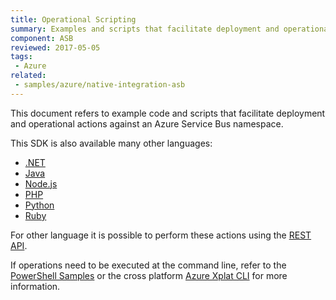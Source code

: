 ```yaml
---
title: Operational Scripting
summary: Examples and scripts that facilitate deployment and operational actions against Azure Service Bus
component: ASB
reviewed: 2017-05-05
tags:
 - Azure
related: 
 - samples/azure/native-integration-asb
---
```


This document refers to example code and scripts that facilitate deployment and operational actions against an Azure Service Bus namespace.

This SDK is also available many other languages:

 * [.NET](https://docs.microsoft.com/en-us/azure/service-bus-messaging/service-bus-dotnet-get-started-with-queues)
 * [Java](https://docs.microsoft.com/en-us/azure/service-bus-messaging/service-bus-java-how-to-use-queues)
 * [Node.js](https://docs.microsoft.com/en-us/azure/service-bus-messaging/service-bus-nodejs-how-to-use-queues)
 * [PHP](https://docs.microsoft.com/en-us/azure/service-bus-messaging/service-bus-php-how-to-use-queues)
 * [Python](https://docs.microsoft.com/en-us/azure/service-bus-messaging/service-bus-python-how-to-use-queues)
 * [Ruby](https://docs.microsoft.com/en-us/azure/service-bus-messaging/service-bus-ruby-how-to-use-queues)

For other language it is possible to perform these actions using the [REST API](https://docs.microsoft.com/en-us/rest/api/servicebus/).

If operations need to be executed at the command line, refer to the [PowerShell Samples](https://docs.microsoft.com/en-us/azure/service-bus-messaging/service-bus-manage-with-ps) or the cross platform [Azure Xplat CLI](https://www.npmjs.com/package/azure-cli) for more information.
